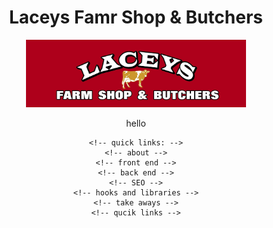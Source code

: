 <div align="center">
<h1>Laceys Famr Shop & Butchers</h1>
<img
    src="./public/Media/Photoshoot/Logo.jpg"
    width="70%"
    />
    <p>hello</p>


    <!-- quick links: -->
    <!-- about -->
    <!-- front end -->
    <!-- back end -->
    <!-- SEO -->
    <!-- hooks and libraries -->
    <!-- take aways -->
    <!-- qucik links -->

</div>